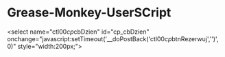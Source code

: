 # Grease-Monkey-UserSCript
&lt;select name="ctl00$cp$cbDzien" id="cp_cbDzien" onchange="javascript:setTimeout('__doPostBack(\'ctl00$cp$btnRezerwuj\',\'\')', 0)" style="width:200px;">
